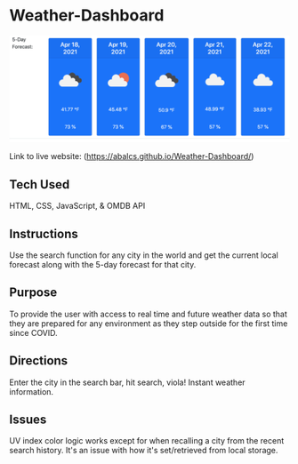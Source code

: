 # Weather-Dashboard

![Weather Dashboard Image](src/img/weatherdash.png)


Link to live website: (https://abalcs.github.io/Weather-Dashboard/)

## Tech Used
HTML, CSS, JavaScript, & OMDB API

## Instructions
Use the search function for any city in the world and get the current local forecast along with the 5-day forecast for that city.  

## Purpose
To provide the user with access to real time and future weather data so that they are prepared for any environment as they step outside for the first time since COVID.  

## Directions
Enter the city in the search bar, hit search, viola!  Instant weather information.    

## Issues
UV index color logic works except for when recalling a city from the recent search history.  It's an issue with how it's set/retrieved from local storage.